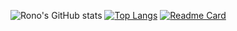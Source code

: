 ![Rono's GitHub stats](https://github-readme-stats.vercel.app/api?username=rono516&show_icons=true)
[![Top Langs](https://github-readme-stats.vercel.app/api/top-langs/?username=rono516&layout=compact&langs_count=10)](https://github.com/rono516/github-readme-stats)
[![Readme Card](https://github-readme-stats.vercel.app/api/pin/?username=rono516&repo=github-readme-stats)](https://github.com/rono516/github-readme-stats)



